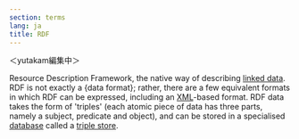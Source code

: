 ```yaml
---
section: terms
lang: ja
title: RDF
---
```


＜yutakam編集中＞

Resource Description Framework, the native way of describing [linked data](/glossary/en/terms/linked-data/). RDF is not exactly a {data format}; rather, there are a few equivalent formats in which RDF can be expressed, including an [XML](/glossary/en/terms/xml/)-based format. RDF data takes the form of 'triples' (each atomic piece of data has three parts, namely a subject, predicate and object), and can be stored in a specialised [database](/glossary/en/terms/database/) called a [triple store](/glossary/en/terms/triple-store/).
